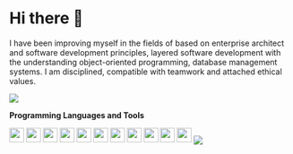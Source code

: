 # Hi there 🤙

I have been improving myself in the fields of based on enterprise architect and software development principles, layered software development with the understanding object-oriented programming, database management systems. I am disciplined, compatible with teamwork and attached ethical values.

<p align="left">
  <a target="_blank" href="https://www.linkedin.com/in/gurhantekoglu"><img src="https://img.shields.io/badge/linkedin-%230077B5.svg?&style=for-the-badge&logo=linkedin&logoColor=white"></a>
</p>

<b>Programming Languages and Tools</b>

<img width="26" src="https://www.mytoworld.com/wp-content/uploads/2020/11/pyhton-nedir.png">
<img width="26" src="https://brandslogos.com/wp-content/uploads/images/large/java-logo-1.png">
<code><img width="26" src="https://www.dariawan.com/media/images/tech-spring-boot.width-1024.png"></code>
<code><img width="26" src="https://www.erenalgan.com.tr/wp-content/uploads/2019/11/PHP-PNG-File.png"></code>
<code><img width="26" src="https://upload.wikimedia.org/wikipedia/commons/thumb/9/99/Unofficial_JavaScript_logo_2.svg/480px-Unofficial_JavaScript_logo_2.svg.png"></code>
<code><img width="26" src="https://upload.wikimedia.org/wikipedia/commons/thumb/4/47/React.svg/1200px-React.svg.png"></code>
<code><img width="26" src="https://react.semantic-ui.com/logo.png"></code>
<code><img width="26" src="https://www.digitalkure.com/wp-content/uploads/2019/01/bootstrap-1.png"></code>
<code><img width="26" src="https://d1.awsstatic.com/asset-repository/products/amazon-rds/1024px-MySQL.ff87215b43fd7292af172e2a5d9b844217262571.png"></code>
<code><img width="26" src="https://bbozkurt.files.wordpress.com/2012/02/1ab.png"></code>
<code><img width="26" src="https://cdn.iconscout.com/icon/free/png-256/firebase-3521427-2944871.png"></code>

<img align="center" src="https://i2.milimaj.com/i/milliyet/75/0x0/6066fe3486b247086c7c1f13.gif"/>
